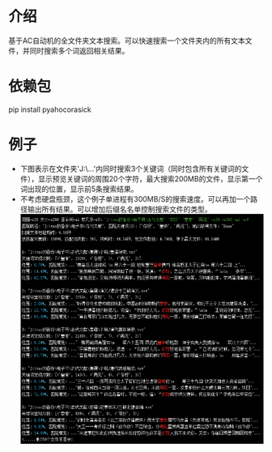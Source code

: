 # 介绍
基于AC自动机的全文件夹文本搜索。可以快速搜索一个文件夹内的所有文本文件，并同时搜索多个词返回相关结果。
# 依赖包
pip install pyahocorasick
# 例子
- 下图表示在文件夹'J:\\...'内同时搜索3个关键词（同时包含所有关键词的文件），显示预览关键词的周围20个字符，最大搜索200MB的文件，显示第一个词出现的位置，显示前5条搜索结果。
- 不考虑硬盘瓶颈，这个例子单进程有300MB/S的搜索速度。可以再加一个路径输出所有结果。可以增加后缀名名单控制搜索文件的类型。
![1pic](pictures/1.png)